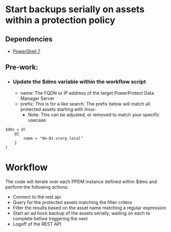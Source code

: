 # Start backups serially on assets within a protection policy
## Dependencies
- [PowerShell 7](https://github.com/powershell/powershell/releases)

## Pre-work:
- ### Update the $dms variable within the workflow script
    - name: The FQDN or IP address of the target PowerProtect Data Manager Server
    - prefix: This is for a like search. The prefix below will match all protected assets starting with linux-
        - Note: This can be adjusted, or removed to match your specific usecase
```
$dms = @(
    @{
        name = "dm-01.vcorp.local"
    }
)
```

# Workflow
The code will iterate over each PPDM instance defined within $dms and perform the following actions:
- Connect to the rest api
- Query for the protected assets matching the filter critera
- Filter the results based on the asset name matching a regular expression
- Start an ad hock backup of the assets serially, waiting on each to complete before triggering the next 
- Logoff of the REST API